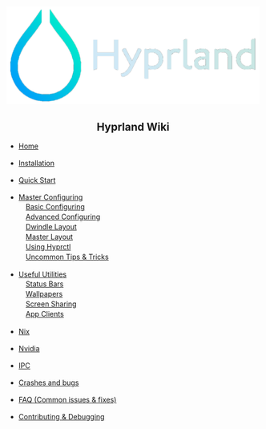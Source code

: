 <p align="center">
   <img src="https://raw.githubusercontent.com/hyprwm/Hyprland/main/assets/hyprland.png" />
   <br/>
   <h2 align="center"> Hyprland Wiki </h2>

<ul type="disc">
      <li><a href="https://github.com/hyprwm/Hyprland/wiki">Home</a></li>
      <br/>
      <li><a href="https://github.com/hyprwm/Hyprland/wiki/Installation">Installation</a></li>
      <br/>
      <li><a href="https://github.com/hyprwm/Hyprland/wiki/Quick-start">Quick Start</a></li>
      <br/>
      <li><a href="https://github.com/hyprwm/Hyprland/wiki/Configuring-Hyprland">Master Configuring</a></li>
      <a>　</a><a href="https://github.com/hyprwm/Hyprland/wiki/Basic-Config">Basic Configuring</a><br/>
      <a>　</a><a href="https://github.com/hyprwm/Hyprland/wiki/Advanced-config">Advanced Configuring</a><br/>
      <a>　</a><a href="https://github.com/hyprwm/Hyprland/wiki/Dwindle-Layout">Dwindle Layout</a><br/>
      <a>　</a><a href="https://github.com/hyprwm/Hyprland/wiki/Master-Layout">Master Layout</a><br/>
      <a>　</a><a href="https://github.com/hyprwm/Hyprland/wiki/Using-hyprctl">Using Hyprctl</a><br/>
      <a>　</a><a href="https://github.com/hyprwm/Hyprland/wiki/Uncommon-tips-&-tricks">Uncommon Tips & Tricks</a><br/>
      <br/>
      <li><a href="https://github.com/hyprwm/Hyprland/wiki/Useful-utilities">Useful Utilities</a></li>
      <a>　</a><a href="https://github.com/hyprwm/Hyprland/wiki/Status-Bars">Status Bars</a><br/>
      <a>　</a><a href="https://github.com/hyprwm/Hyprland/wiki/Wallpapers">Wallpapers</a><br/>
      <a>　</a><a href="https://github.com/hyprwm/Hyprland/wiki/Screen-Sharing">Screen Sharing</a><br/>
      <a>　</a><a href="https://github.com/hyprwm/Hyprland/wiki/App-Clients">App Clients</a><br/>
      <br/>
      <li><a href="https://github.com/hyprwm/Hyprland/wiki/Nix">Nix</a></li>
      <br/>
      <li><a href="https://github.com/hyprwm/Hyprland/wiki/Nvidia">Nvidia</a></li>
      <br/>
      <li><a href="https://github.com/hyprwm/Hyprland/wiki/IPC">IPC</a></li>
      <br/>
      <li><a href="https://github.com/hyprwm/Hyprland/wiki/Crashing-and-bugs">Crashes and bugs</a></li>
      <br/>
      <li><a href="https://github.com/hyprwm/Hyprland/wiki/FAQ">FAQ (Common issues & fixes)</a></li>
      <br/>
      <li><a href="https://github.com/hyprwm/Hyprland/wiki/Contributing-&-Debugging">Contributing & Debugging</a></li>
      <br/>

</ul>
</p>
